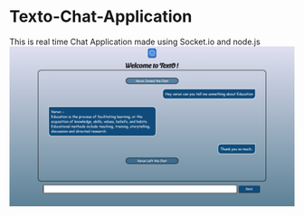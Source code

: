 # Texto-Chat-Application
This is real time Chat Application made using Socket.io and node.js
<img src="img.png">
